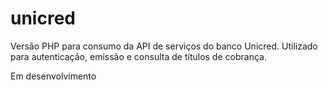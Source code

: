 # unicred
Versão PHP para consumo da API de serviços do banco Unicred. Utilizado para autenticação, emissão e consulta de títulos de cobrança.

Em desenvolvimento
